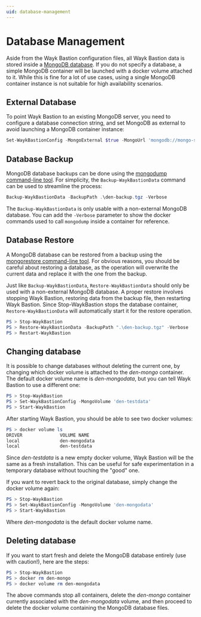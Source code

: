 ```yaml
---
uid: database-management
---
```


# Database Management

Aside from the Wayk Bastion configuration files, all Wayk Bastion data is stored inside a [MongoDB database](https://www.mongodb.com). If you do not specify a database, a simple MongoDB container will be launched with a docker volume attached to it. While this is fine for a lot of use cases, using a single MongoDB container instance is not suitable for high availability scenarios.

## External Database

To point Wayk Bastion to an existing MongoDB server, you need to configure a database connection string, and set MongoDB as external to avoid launching a MongoDB container instance:

```powershell
Set-WaykBastionConfig -MongoExternal $true -MongoUrl 'mongodb://mongo-server:27017'
```

## Database Backup

MongoDB database backups can be done using the [mongodump command-line tool](https://docs.mongodb.com/manual/reference/program/mongodump/). For simplicity, the `Backup-WaykBastionData` command can be used to streamline the process:

```powershell
Backup-WaykBastionData -BackupPath .\den-backup.tgz -Verbose
```

The `Backup-WaykBastionData` is only usable with a non-external MongoDB database. You can add the `-Verbose` parameter to show the docker commands used to call `mongodump` inside a container for reference.

## Database Restore

A MongoDB database can be restored from a backup using the [mongorestore command-line tool](https://docs.mongodb.com/manual/reference/program/mongorestore/). For obvious reasons, you should be careful about restoring a database, as the operation will overwrite the current data and replace it with the one from the backup.

Just like `Backup-WaykBastionData`, `Restore-WaykBastionData` should only be used with a non-external MongoDB database. A proper restore involves stopping Wayk Bastion, restoring data from the backup file, then restarting Wayk Bastion. Since Stop-WaykBastion stops the database container, `Restore-WaykBastionData` will automatically start it for the restore operation.

```powershell
PS > Stop-WaykBastion
PS > Restore-WaykBastionData -BackupPath ".\den-backup.tgz" -Verbose
PS > Restart-WaykBastion
```

## Changing database

It is possible to change databases without deleting the current one, by changing which docker volume is attached to the *den-mongo* container. The default docker volume name is *den-mongodata*, but you can tell Wayk Bastion to use a different one:

```powershell
PS > Stop-WaykBastion
PS > Set-WaykBastionConfig -MongoVolume 'den-testdata'
PS > Start-WaykBastion
```

After starting Wayk Bastion, you should be able to see two docker volumes:

```powershell
PS > docker volume ls
DRIVER              VOLUME NAME
local               den-mongodata
local               den-testdata
```

Since *den-testdata* is a new empty docker volume, Wayk Bastion will be the same as a fresh installation. This can be useful for safe experimentation in a temporary database without touching the "good" one.

If you want to revert back to the original database, simply change the docker volume again:

```powershell
PS > Stop-WaykBastion
PS > Set-WaykBastionConfig -MongoVolume 'den-mongodata'
PS > Start-WaykBastion
```

Where *den-mongodata* is the default docker volume name.

## Deleting database

If you want to start fresh and delete the MongoDB database entirely (use with caution!), here are the steps:

```powershell
PS > Stop-WaykBastion
PS > docker rm den-mongo
PS > docker volume rm den-mongodata
```

The above commands stop all containers, delete the *den-mongo* container currently associated with the *den-mongodata* volume, and then proceed to delete the docker volume containing the MongoDB database files.
